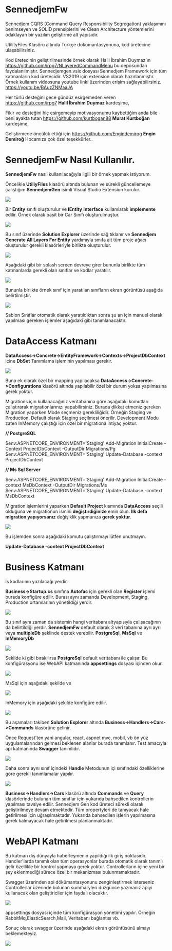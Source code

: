 # SennedjemFw
Sennedjem CQRS (Command Query Responsibility Segregation) yaklaşımını benimseyen ve SOLID prensiplerini ve Clean Architecture yöntemlerini odaklayan bir yazılım geliştirme alt yapısıdır.

UtilityFiles Klasörü altında Türkçe dokümantasyonuna, kod üretecine ulaşabilirsiniz. 

Kod üretecinin geliştirilmesinde örnek olarak Halil İbrahim Duymaz'ın https://github.com/irpg7/NLayeredCommandMenu bu deposundan faydalanılmıştır.
Sennedjemgen.vsix dosyası Sennedjem Framework için tüm katmanların kod üretecidir. VS2019 için extension olarak hazırlanmıştır. Örnek kullanım videosuna youtube linki üzerinden erişim sağlayabilirsiniz. https://youtu.be/BAuzZNMaaJA

Her türlü desteğini gece gündüz esirgemeden veren https://github.com/irpg7 **Halil İbrahim Duymaz** kardeşime,

Fikir ve desteğini hiç esirgemeyip motivasyonumu kaybettiğim anda bile beni ayakta tutan https://github.com/kurtbogan88 **Murat Kurtboğan** kardeşime,

Geliştirmede öncülük ettiği için https://github.com/Engindemirog **Engin Demiroğ** Hocamıza çok özel teşekkürler..

SennedjemFw Nasıl Kullanılır.
=============================
**SennedjemFw** nasıl
kullanılacağıyla ilgili bir örnek yapmak istiyorum.

Öncelikle **UtiliyFiles** klasörü altında bulunan ve sürekli güncellemeye çalıştığım **SennedjemGen** isimli Visual Studio Extension
kurulur.

![](./sfwMedia/media/image1.png)

Bir **Entity** sınıfı oluşturulur ve **IEntity** **Interface**
kullanılarak **implemente** edilir. Örnek olarak basit bir Car Sınıfı
oluşturulmuştur.

![](./sfwMedia/media/image2.png)

Bu sınıf üzerinde **Solution Explorer** üzerinde sağ tıklanır ve
**Sennedjem Generate All Layers For Entity** yardımıyla sınıfa ait tüm
proje ağacı oluşturulur gerekli klasörleriyle birlikte oluşturulur.

![](./sfwMedia/media/image3.png)

Aşağıdaki gibi bir splash screen devreye girer bununla birlikte tüm
katmanlarda gerekli olan sınıflar ve kodlar yaratılır.

![](./sfwMedia/media/image4.png)

Bununla birlikte örnek sınıf için yaratılan sınıfların ekran görüntüsü
aşağıda belirtilmiştir.

![](./sfwMedia/media/image5.png)

Şablon Sınıflar otomatik olarak yaratıldıktan sonra şu an için manuel
olarak yapılması gereken işlemler aşağıdaki gibi tanımlanacaktır.

DataAccess Katmanı
==================

**DataAccess-\>Concrete-\>EntityFramework-\>Contexts-\>ProjectDbContext**
içine **DbSet** Tanımlama işleminin yapılması gerekir.

![](./sfwMedia/media/image6.png)

Buna ek olarak özel bir mapping yapılacaksa
**DataAccess-\>Concrete-\>Configurations** klasörü altında yapılabilir
özel bir durum yoksa yapılmasına gerek yoktur.

Migrations için kullanacağınız veritabanına göre aşağıdaki komutları
çalıştırarak migrationlarınızı yapabilirsiniz. Burada dikkat etmeniz gereken Migration yaparken Mode seçmeniz gerekliliğidir.
Örneğin Staging ve Production. Default olarak Staging seçilmesi önerilir. Development Modu zaten InMemory çalıştığı için özel bir migrationa ihtiyaç yoktur.

**// PostgreSQL**

$env:ASPNETCORE_ENVIRONMENT='Staging'
Add-Migration InitialCreate -Context ProjectDbContext -OutputDir Migrations/Pg
$env:ASPNETCORE_ENVIRONMENT='Staging'
Update-Database -context ProjectDbContext

**// Ms Sql Server**

$env:ASPNETCORE_ENVIRONMENT='Staging'
Add-Migration InitialCreate -context MsDbContext -OutputDir Migrations/Ms
$env:ASPNETCORE_ENVIRONMENT='Staging'
Update-Database -context MsDbContext

Migration işlemlerini yaparken **Default Project** kısmında
**DataAccess** seçili olduğuna ve migrationun ismini
**değiştirdiğinize** emin olun. **İlk defa migration yapıyorsanız**
değişiklik yapmanıza **gerek yoktur**.

![](./sfwMedia/media/image7.png)

Bu işlemden sonra aşağıdaki komutu çalıştırmayı lütfen unutmayın.

**Update-Database -context ProjectDbContext**

Business Katmanı
================

İş kodlarının yazılacağı yerdir.

**Business-\>Startup.cs** sınıfına
**Autofac** için gerekli olan **Register** işlemi burada konfigüre
edilir. Burası aynı zamanda Development, Staging, Production ortamlarının yönetildiği yerdir.

![](./sfwMedia/media/image8.png)

Bu sınıf aynı zaman da sistemin hangi veritabanı altyapısıyla
çalışacağının da belirtildiği yerdir. **SennedjemFw** default olarak 3
veri tabanına ayrı ayrı veya **multipleDb** şeklinde destek verebilir.
**PostgreSql**, **MsSql** ve **InMemoryDb**

![](./sfwMedia/media/image9.png)

Şekilde ki gibi bırakılırsa **PostgreSql** default veritabanı ile
çalışır. Bu konfigürasyonu ise WebAPI katmanında **appsettings** dosyası
içinden okur.

![](./sfwMedia/media/image10.png)

MsSql için aşağıdaki şekilde ve

![](./sfwMedia/media/image11.png)

InMemory için aşağıdaki şekilde konfigüre edilir.

![](./sfwMedia/media/image12.png)

Bu aşamaları takiben **Solution Explorer** altında
**Business-\>Handlers-\>Cars-\>Commands** klasörüne gelinir.

Önce Request'ten yani angular, react, aspnet mvc, mobil, vb ön yüz
uygulamalarından gelmesi beklenen alanlar burada tanımlanır. Test
amacıyla api katmanında **Swagger** tanımlıdır.

![](./sfwMedia/media/image13.png)

Daha sonra aynı sınıf içindeki **Handle** Metodunun içi sınıfındaki
özelliklerine göre gerekli tanımlamalar yapılır.

![](./sfwMedia/media/image14.png)

**Business-\>Handlers-\>Cars** klasörü altında **Commands** ve **Query**
klasörlerinde bulunan tüm sınıflar için yukarıda bahsedilen kontrollerin
yapılması tavsiye edilir. Sennedjem Gen kod üreteci sürekli olarak
geliştirilmeye devam etmektedir. Tüm propertyleri de tanıyacak hale
getirilmesi için uğraşılmaktadır. Yukarıda bahsedilen işlerin
yapılmasına gerek kalmayacak hale getirilmesi planlanmaktadır.

WebAPI Katmanı
==============

Bu katman dış dünyayla haberleşmenin yapıldığı ilk giriş noktasıdır.
Handler'larda tanımlı olan tüm operasyonlar burada otomatik olarak
tanımlı gelir özellikle bir kontrol yapmaya gerek yoktur.
Controllerların içine yeni bir şey eklenmediği sürece özel bir
mekanizması bulunmamaktadır.

Swagger üzerinden api dökümantasyonunu zenginleştirmek isterseniz
Controllerlar üzerinde bulunan summaryleri düzgünce yazmanız apiyi
kullanacak olan geliştiriciler için faydalı olacaktır.

![](./sfwMedia/media/image15.png)

appsettings dosyası içinde tüm konfigürasyon yönetimi yapılır. Örneğin
RabbitMq,ElasticSearch,Mail, Veritabanı bağlantısı vb.

Sonuç olarak swagger üzerinde aşağıdaki ekran görüntüsünü almayı
beklemekteyiz.

![](./sfwMedia/media/image16.png)


